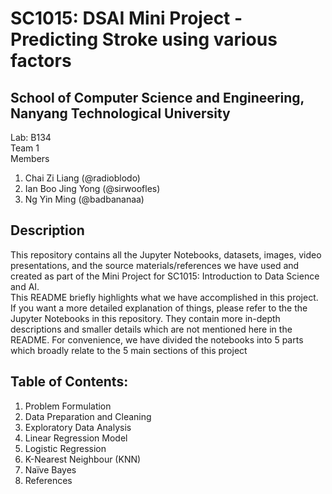 # SC1015: DSAI Mini Project - Predicting Stroke using various factors
## School of Computer Science and Engineering, Nanyang Technological University

Lab: B134
<br>Team 1 
<br>  Members 
  1. Chai Zi Liang (@radioblodo)
  2. Ian Boo Jing Yong (@sirwoofles)
  3. Ng Yin Ming (@badbananaa)

## Description

This repository contains all the Jupyter Notebooks, datasets, images, video presentations, and the source materials/references we have used and created as part of the Mini Project for SC1015: Introduction to Data Science and AI.
<br>
This README briefly highlights what we have accomplished in this project. If you want a more detailed explanation of things, please refer to the the Jupyter Notebooks in this repository. They contain more in-depth descriptions and smaller details which are not mentioned here in the README. For convenience, we have divided the notebooks into 5 parts which broadly relate to the 5 main sections of this project
<br>
## Table of Contents:
1. Problem Formulation
2. Data Preparation and Cleaning
3. Exploratory Data Analysis
4. Linear Regression Model
5. Logistic Regression
6. K-Nearest Neighbour (KNN)
7. Naïve Bayes 
8. References
